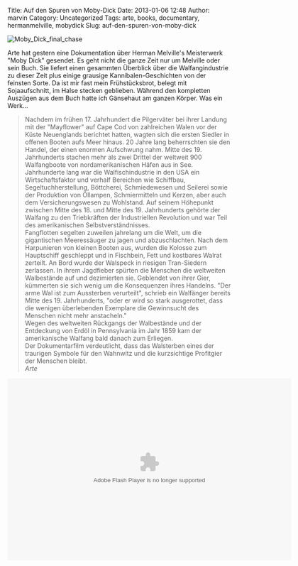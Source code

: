 Title: Auf den Spuren von Moby-Dick
Date: 2013-01-06 12:48
Author: marvin
Category: Uncategorized
Tags: arte, books, documentary, hermanmelville, mobydick
Slug: auf-den-spuren-von-moby-dick

![Moby_Dick_final_chase]({filename}/images/Moby_Dick_final_chase.jpg)

Arte hat gestern eine Dokumentation über Herman Melville's Meisterwerk
"Moby Dick" gesendet. Es geht nicht die ganze Zeit nur um Melville oder
sein Buch. Sie liefert einen gesammten Überblick über die
Walfangindustrie zu dieser Zeit plus einige grausige
Kannibalen-Geschichten von der feinsten Sorte. Da ist mir fast mein
Frühstücksbrot, belegt mit Sojaaufschnitt, im Halse stecken geblieben.
Während den kompletten Auszügen aus dem Buch hatte ich Gänsehaut am
ganzen Körper. Was ein Werk...

> Nachdem im frühen 17. Jahrhundert die Pilgerväter bei ihrer Landung
> mit der "Mayflower" auf Cape Cod von zahlreichen Walen vor der Küste
> Neuenglands berichtet hatten, wagten sich die ersten Siedler in
> offenen Booten aufs Meer hinaus. 20 Jahre lang beherrschten sie den
> Handel, der einen enormen Aufschwung nahm. Mitte des 19. Jahrhunderts
> stachen mehr als zwei Drittel der weltweit 900 Walfangboote von
> nordamerikanischen Häfen aus in See.  
>  Jahrhunderte lang war die Walfischindustrie in den USA ein
> Wirtschaftsfaktor und verhalf Bereichen wie Schiffbau,
> Segeltuchherstellung, Böttcherei, Schmiedewesen und Seilerei sowie der
> Produktion von Öllampen, Schmiermitteln und Kerzen, aber auch dem
> Versicherungswesen zu Wohlstand. Auf seinem Höhepunkt zwischen Mitte
> des 18. und Mitte des 19. Jahrhunderts gehörte der Walfang zu den
> Triebkräften der Industriellen Revolution und war Teil des
> amerikanischen Selbstverständnisses.  
>  Fangflotten segelten zuweilen jahrelang um die Welt, um die
> gigantischen Meeressäuger zu jagen und abzuschlachten. Nach dem
> Harpunieren von kleinen Booten aus, wurden die Kolosse zum Hauptschiff
> geschleppt und in Fischbein, Fett und kostbares Walrat zerteilt. An
> Bord wurde der Walspeck in riesigen Tran-Siedern zerlassen. In ihrem
> Jagdfieber spürten die Menschen die weltweiten Walbestände auf und
> dezimierten sie. Geblendet von ihrer Gier, kümmerten sie sich wenig um
> die Konsequenzen ihres Handelns. "Der arme Wal ist zum Aussterben
> verurteilt", schrieb ein Walfänger bereits Mitte des 19. Jahrhunderts,
> "oder er wird so stark ausgerottet, dass die wenigen überlebenden
> Exemplare die Gewinnsucht des Menschen nicht mehr anstacheln."  
>  Wegen des weltweiten Rückgangs der Walbestände und der Entdeckung von
> Erdöl in Pennsylvania im Jahr 1859 kam der amerikanische Walfang bald
> danach zum Erliegen.  
>  Der Dokumentarfilm verdeutlicht, dass das Walsterben eines der
> traurigen Symbole für den Wahnwitz und die kurzsichtige Profitgier der
> Menschen bleibt.  
>  <cite>Arte</cite>

<p>
<object classid="clsid:D27CDB6E-AE6D-11cf-96B8-444553540000" codebase="http://download.macromedia.com/pub/shockwave/cabs/flash/swflash.cab#version=10,0,0,0" id="playerArte" allowscriptaccess="always" width="640" height="410">
<param name="allowFullScreen" value="true"></param><param name="allowScriptAccess" value="always"></param><param name="quality" value="high"><param name="movie" value="http://videos.arte.tv/videoplayer.swf?videorefFileUrl=http%3A%2F%2Fvideos%2Earte%2Etv%2Fde%2Fdo%5Fdelegate%2Fvideos%2Fauf%2Dden%2Dspuren%2Dvon%2Dmoby%2Ddick%2D%2D7141020%2Cview%2CasPlayerXml%2Exml&amp;admin=false&amp;mode=prod&amp;videoId=7141020&amp;localizedPathUrl=http%3A%2F%2Fvideos%2Earte%2Etv%2Fcae%2Fstatic%2Fflash%2Fplayer%2F&amp;configFileUrl=http%3A%2F%2Fvideos%2Earte%2Etv%2Fcae%2Fstatic%2Fflash%2Fplayer%2Fconfig%2Exml&amp;autoPlay=true⟨=de&amp;embed=true&amp;autoPlay=false">

<embed src="http://videos.arte.tv/videoplayer.swf?videorefFileUrl=http%3A%2F%2Fvideos%2Earte%2Etv%2Fde%2Fdo%5Fdelegate%2Fvideos%2Fauf%2Dden%2Dspuren%2Dvon%2Dmoby%2Ddick%2D%2D7141020%2Cview%2CasPlayerXml%2Exml&amp;admin=false&amp;mode=prod&amp;videoId=7141020&amp;localizedPathUrl=http%3A%2F%2Fvideos%2Earte%2Etv%2Fcae%2Fstatic%2Fflash%2Fplayer%2F&amp;configFileUrl=http%3A%2F%2Fvideos%2Earte%2Etv%2Fcae%2Fstatic%2Fflash%2Fplayer%2Fconfig%2Exml&amp;autoPlay=true⟨=de&amp;embed=true&amp;autoPlay=false" width="640" height="410" allowfullscreen="true" name="playerArte" quality="high" allowscriptaccess="always" pluginspage="http://www.macromedia.com/go/getflashplayer" type="application/x-shockwave-flash">
</embed>
</object>
</p>

